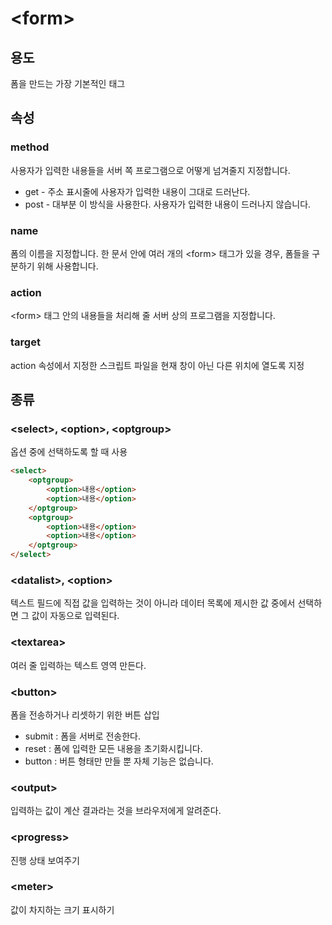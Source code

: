 # \<form>

## 용도

폼을 만드는 가장 기본적인 태그

## 속성

### method

사용자가 입력한 내용들을 서버 쪽 프로그램으로 어떻게 넘겨줄지 지정합니다.

- get - 주소 표시줄에 사용자가 입력한 내용이 그대로 드러난다.
- post - 대부분 이 방식을 사용한다. 사용자가 입력한 내용이 드러나지 않습니다.

### name

폼의 이름을 지정합니다. 한 문서 안에 여러 개의 \<form> 태그가 있을 경우, 폼들을 구분하기 위해 사용합니다.

### action

\<form> 태그 안의 내용들을 처리해 줄 서버 상의 프로그램을 지정합니다.

### target

action 속성에서 지정한 스크립트 파일을 현재 창이 아닌 다른 위치에 열도록 지정

## 종류

### \<select>, \<option>, \<optgroup>

옵션 중에 선택하도록 할 때 사용

```html
<select>
    <optgroup>
        <option>내용</option>
        <option>내용</option>
    </optgroup>
    <optgroup>
        <option>내용</option>
        <option>내용</option>
    </optgroup>
</select>
```

### \<datalist>, \<option>

텍스트 필드에 직접 값을 입력하는 것이 아니라 데이터 목록에 제시한 값 중에서 선택하면 그 값이 자동으로 입력된다.

### \<textarea>

여러 줄 입력하는 텍스트 영역 만든다.

### \<button>

폼을 전송하거나 리셋하기 위한 버튼 삽입
- submit : 폼을 서버로 전송한다.<br>
- reset : 폼에 입력한 모든 내용을 초기화시킵니다.<br>
- button : 버튼 형태만 만들 뿐 자체 기능은 없습니다.

### \<output>

입력하는 값이 계산 결과라는 것을 브라우저에게 알려준다.

### \<progress>

진행 상태 보여주기 

### \<meter>

값이 차지하는 크기 표시하기